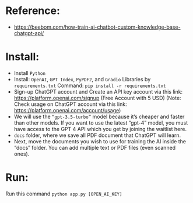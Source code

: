 # Reference: 

- https://beebom.com/how-train-ai-chatbot-custom-knowledge-base-chatgpt-api/

# Install:

- Install `Python`
- Install: `OpenAI`, `GPT Index`, `PyPDF2`, and `Gradio` Libraries by `requirements.txt`
Command: `pip install -r requirements.txt`
- Sign-up ChatGPT account and Create an API key account via this link: https://platform.openai.com/signup (Free Account with 5 USD)
(Note: Check usage on ChatGPT account via this link: https://platform.openai.com/account/usage)
- We will use the `“gpt-3.5-turbo”` model because it’s cheaper and faster than other models. If you want to use the latest “gpt-4” model, you must have access to the GPT 4 API which you get by joining the waitlist here. 
- `docs` folder, where we save all PDF document that ChatGPT will learn.
- Next, move the documents you wish to use for training the AI inside the “docs” folder. You can add multiple text or PDF files (even scanned ones).

# Run:
Run this command `python app.py [OPEN_AI_KEY]`